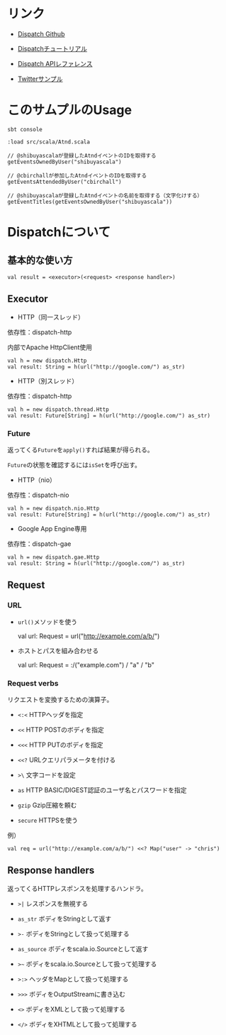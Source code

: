 # リンク

* [Dispatch Github](https://github.com/n8han/Databinder-Dispatch)

* [Dispatchチュートリアル](http://dispatch.databinder.net/Dispatch.html)

* [Dispatch APIレファレンス](http://databinder.net/dispatch-doc/#package)

* [Twitterサンプル](https://github.com/n8han/dispatch-twitter)

# このサムプルのUsage

    sbt console
    
    :load src/scala/Atnd.scala
    
    // @shibuyascalaが登録したAtndイベントのIDを取得する
    getEventsOwnedByUser("shibuyascala")
    
    // @cbirchallが参加したAtndイベントのIDを取得する
    getEventsAttendedByUser("cbirchall")
    
    // @shibuyascalaが登録したAtndイベントの名前を取得する（文字化けする）
    getEventTitles(getEventsOwnedByUser("shibuyascala"))

# Dispatchについて

## 基本的な使い方

    val result = <executor>(<request> <response handler>)

## Executor

* HTTP（同一スレッド）

依存性：dispatch-http

内部でApache HttpClient使用

    val h = new dispatch.Http
    val result: String = h(url("http://google.com/") as_str)

* HTTP（別スレッド）

依存性：dispatch-http

    val h = new dispatch.thread.Http
    val result: Future[String] = h(url("http://google.com/") as_str)

### Future

返ってくる`Future`を`apply()`すれば結果が得られる。

`Future`の状態を確認するには`isSet`を呼び出す。

* HTTP（nio）

依存性：dispatch-nio

    val h = new dispatch.nio.Http
    val result: Future[String] = h(url("http://google.com/") as_str)

* Google App Engine専用

依存性：dispatch-gae

    val h = new dispatch.gae.Http
    val result: String = h(url("http://google.com/") as_str)

## Request

### URL

* `url()`メソッドを使う

    val url: Request = url("http://example.com/a/b/")

* ホストとパスを組み合わせる

    val url: Request = :/("example.com") / "a" / "b"

### Request verbs

リクエストを変換するための演算子。

* `<:<` HTTPヘッダを指定

* `<<` HTTP POSTのボディを指定

* `<<<` HTTP PUTのボディを指定

* `<<?` URLクエリパラメータを付ける

* `>\` 文字コードを設定

* `as` HTTP BASIC/DIGEST認証のユーザ名とパスワードを指定

* `gzip` Gzip圧縮を頼む

* `secure` HTTPSを使う

例）

    val req = url("http://example.com/a/b/") <<? Map("user" -> "chris")

## Response handlers

返ってくるHTTPレスポンスを処理するハンドラ。

* `>|` レスポンスを無視する

* `as_str` ボディをStringとして返す

* `>-` ボディをStringとして扱って処理する

* `as_source` ボディをscala.io.Sourceとして返す

* `>~` ボディをscala.io.Sourceとして扱って処理する

* `>:>` ヘッダをMapとして扱って処理する

* `>>>` ボディをOutputStreamに書き込む

* `<>` ボディをXMLとして扱って処理する

* `</>` ボディをXHTMLとして扱って処理する

